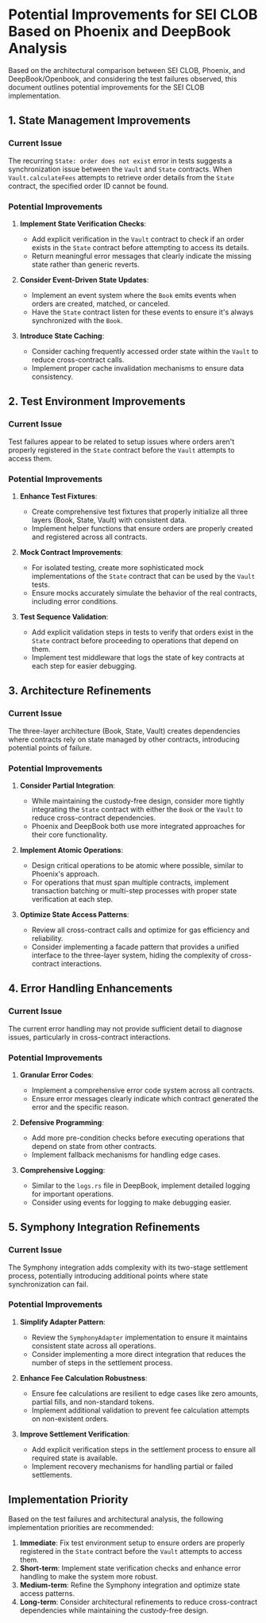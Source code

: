 # Potential Improvements for SEI CLOB Based on Phoenix and DeepBook Analysis

Based on the architectural comparison between SEI CLOB, Phoenix, and DeepBook/Openbook, and considering the test failures observed, this document outlines potential improvements for the SEI CLOB implementation.

## 1. State Management Improvements

### Current Issue
The recurring `State: order does not exist` error in tests suggests a synchronization issue between the `Vault` and `State` contracts. When `Vault.calculateFees` attempts to retrieve order details from the `State` contract, the specified order ID cannot be found.

### Potential Improvements
1. **Implement State Verification Checks**:
   - Add explicit verification in the `Vault` contract to check if an order exists in the `State` contract before attempting to access its details.
   - Return meaningful error messages that clearly indicate the missing state rather than generic reverts.

2. **Consider Event-Driven State Updates**:
   - Implement an event system where the `Book` emits events when orders are created, matched, or canceled.
   - Have the `State` contract listen for these events to ensure it's always synchronized with the `Book`.

3. **Introduce State Caching**:
   - Consider caching frequently accessed order state within the `Vault` to reduce cross-contract calls.
   - Implement proper cache invalidation mechanisms to ensure data consistency.

## 2. Test Environment Improvements

### Current Issue
Test failures appear to be related to setup issues where orders aren't properly registered in the `State` contract before the `Vault` attempts to access them.

### Potential Improvements
1. **Enhance Test Fixtures**:
   - Create comprehensive test fixtures that properly initialize all three layers (Book, State, Vault) with consistent data.
   - Implement helper functions that ensure orders are properly created and registered across all contracts.

2. **Mock Contract Improvements**:
   - For isolated testing, create more sophisticated mock implementations of the `State` contract that can be used by the `Vault` tests.
   - Ensure mocks accurately simulate the behavior of the real contracts, including error conditions.

3. **Test Sequence Validation**:
   - Add explicit validation steps in tests to verify that orders exist in the `State` contract before proceeding to operations that depend on them.
   - Implement test middleware that logs the state of key contracts at each step for easier debugging.

## 3. Architecture Refinements

### Current Issue
The three-layer architecture (Book, State, Vault) creates dependencies where contracts rely on state managed by other contracts, introducing potential points of failure.

### Potential Improvements
1. **Consider Partial Integration**:
   - While maintaining the custody-free design, consider more tightly integrating the `State` contract with either the `Book` or the `Vault` to reduce cross-contract dependencies.
   - Phoenix and DeepBook both use more integrated approaches for their core functionality.

2. **Implement Atomic Operations**:
   - Design critical operations to be atomic where possible, similar to Phoenix's approach.
   - For operations that must span multiple contracts, implement transaction batching or multi-step processes with proper state verification at each step.

3. **Optimize State Access Patterns**:
   - Review all cross-contract calls and optimize for gas efficiency and reliability.
   - Consider implementing a facade pattern that provides a unified interface to the three-layer system, hiding the complexity of cross-contract interactions.

## 4. Error Handling Enhancements

### Current Issue
The current error handling may not provide sufficient detail to diagnose issues, particularly in cross-contract interactions.

### Potential Improvements
1. **Granular Error Codes**:
   - Implement a comprehensive error code system across all contracts.
   - Ensure error messages clearly indicate which contract generated the error and the specific reason.

2. **Defensive Programming**:
   - Add more pre-condition checks before executing operations that depend on state from other contracts.
   - Implement fallback mechanisms for handling edge cases.

3. **Comprehensive Logging**:
   - Similar to the `logs.rs` file in DeepBook, implement detailed logging for important operations.
   - Consider using events for logging to make debugging easier.

## 5. Symphony Integration Refinements

### Current Issue
The Symphony integration adds complexity with its two-stage settlement process, potentially introducing additional points where state synchronization can fail.

### Potential Improvements
1. **Simplify Adapter Pattern**:
   - Review the `SymphonyAdapter` implementation to ensure it maintains consistent state across all operations.
   - Consider implementing a more direct integration that reduces the number of steps in the settlement process.

2. **Enhance Fee Calculation Robustness**:
   - Ensure fee calculations are resilient to edge cases like zero amounts, partial fills, and non-standard tokens.
   - Implement additional validation to prevent fee calculation attempts on non-existent orders.

3. **Improve Settlement Verification**:
   - Add explicit verification steps in the settlement process to ensure all required state is available.
   - Implement recovery mechanisms for handling partial or failed settlements.

## Implementation Priority

Based on the test failures and architectural analysis, the following implementation priorities are recommended:

1. **Immediate**: Fix test environment setup to ensure orders are properly registered in the `State` contract before the `Vault` attempts to access them.
2. **Short-term**: Implement state verification checks and enhance error handling to make the system more robust.
3. **Medium-term**: Refine the Symphony integration and optimize state access patterns.
4. **Long-term**: Consider architectural refinements to reduce cross-contract dependencies while maintaining the custody-free design.

